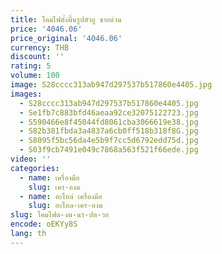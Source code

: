 ```yaml
---
title: โคมไฟตั้งพื้นรูปตัวยู ขายด่วน
price: '4046.06'
price_original: '4046.06'
currency: THB
discount: ''
rating: 5
volume: 100
image: S28cccc313ab947d297537b517860e4405.jpg
images:
  - S28cccc313ab947d297537b517860e4405.jpg
  - Se1fb7c883bfd46aeaa92ce32075122723.jpg
  - S590466e8f45044fd8061cba3066619e38.jpg
  - S82b381fbda3a4837a6cb0ff518b318f8G.jpg
  - S8095f5bc56da4e5b9f7cc5d6792edd75d.jpg
  - S03f9cb7491e049c7868a563f521f66ede.jpg
video: ''
categories:
  - name: เครื่องมือ
    slug: เคร-องม
  - name: อะไหล่ เครื่องมือ
    slug: อะไหล-เคร-องม
slug: โคมไฟต-งพ-นร-ปต-วย
encode: oEKYy8S
lang: th
---
```

  